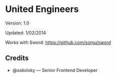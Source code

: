 # United Engineers

Version: 1.0

Updated: 1/02/2014

Works with Sword: https://github.com/somu/sword

## Credits

* @oskolsky — Senior Frontend Developer
